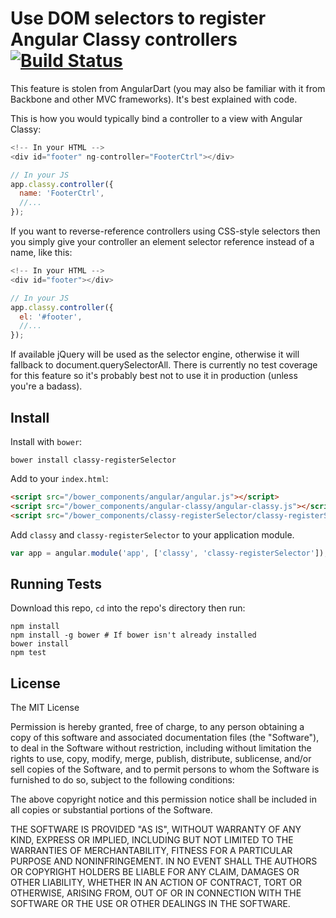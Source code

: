 # Use DOM selectors to register Angular Classy controllers [![Build Status](https://travis-ci.org/davej/classy-registerSelector.svg)](https://travis-ci.org/davej/classy-registerSelector)

This feature is stolen from AngularDart (you may also be familiar with it from Backbone and other MVC frameworks). It's best explained with code.

This is how you would typically bind a controller to a view with Angular Classy:

```javascript
<!-- In your HTML -->
<div id="footer" ng-controller="FooterCtrl"></div>

// In your JS
app.classy.controller({
  name: 'FooterCtrl',
  //...
});
```

If you want to reverse-reference controllers using CSS-style selectors then you simply give your controller an element selector reference instead of a name, like this:

```javascript
<!-- In your HTML -->
<div id="footer"></div>

// In your JS
app.classy.controller({
  el: '#footer',
  //...
});
```

If available jQuery will be used as the selector engine, otherwise it will fallback to document.querySelectorAll. There is currently no test coverage for this feature so it's probably best not to use it in production (unless you're a badass).


## Install

Install with `bower`:

```shell
bower install classy-registerSelector
```

Add to your `index.html`:

```html
<script src="/bower_components/angular/angular.js"></script>
<script src="/bower_components/angular-classy/angular-classy.js"></script>
<script src="/bower_components/classy-registerSelector/classy-registerSelector.js"></script>
```

Add `classy` and `classy-registerSelector` to your application module.

```javascript
var app = angular.module('app', ['classy', 'classy-registerSelector']);
```

## Running Tests

Download this repo, `cd` into the repo's directory then run:

```shell
npm install
npm install -g bower # If bower isn't already installed
bower install
npm test
```


## License

The MIT License

Permission is hereby granted, free of charge, to any person obtaining a copy
of this software and associated documentation files (the "Software"), to deal
in the Software without restriction, including without limitation the rights
to use, copy, modify, merge, publish, distribute, sublicense, and/or sell
copies of the Software, and to permit persons to whom the Software is
furnished to do so, subject to the following conditions:

The above copyright notice and this permission notice shall be included in
all copies or substantial portions of the Software.

THE SOFTWARE IS PROVIDED "AS IS", WITHOUT WARRANTY OF ANY KIND, EXPRESS OR
IMPLIED, INCLUDING BUT NOT LIMITED TO THE WARRANTIES OF MERCHANTABILITY,
FITNESS FOR A PARTICULAR PURPOSE AND NONINFRINGEMENT. IN NO EVENT SHALL THE
AUTHORS OR COPYRIGHT HOLDERS BE LIABLE FOR ANY CLAIM, DAMAGES OR OTHER
LIABILITY, WHETHER IN AN ACTION OF CONTRACT, TORT OR OTHERWISE, ARISING FROM,
OUT OF OR IN CONNECTION WITH THE SOFTWARE OR THE USE OR OTHER DEALINGS IN
THE SOFTWARE.

